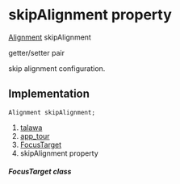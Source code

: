 
<div>

# skipAlignment property

</div>


[Alignment](https://api.flutter.dev/flutter/painting/Alignment-class.html)
skipAlignment


getter/setter pair




skip alignment configuration.



## Implementation

``` language-dart
Alignment skipAlignment;
```







1.  [talawa](../../index.md)
2.  [app_tour](../../models_app_tour/)
3.  [FocusTarget](../../models_app_tour/FocusTarget-class.md)
4.  skipAlignment property

##### FocusTarget class







